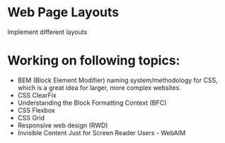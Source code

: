 # Web Page Layouts
Implement different layouts

# Working on following topics:

<ul>
<li>BEM (Block Element Modifier) naming system/methodology for CSS, which is a great idea for larger, more complex websites.</li>
<li>CSS ClearFix</li>
<li>Understanding the Block Formatting Context (BFC)</li>
<li>CSS Flexbox</li>
<li>CSS Grid</li>
<li>Responsive web design (RWD)</li>
<li>Invisible Content Just for Screen Reader Users - WebAIM</li>
</ul>
